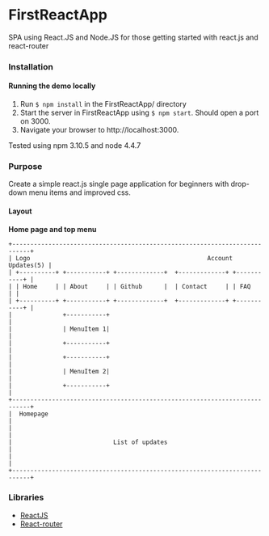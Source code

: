 # FirstReactApp
SPA using React.JS and Node.JS for those getting started with react.js and react-router

### Installation
#### Running the demo locally
1. Run `$ npm install` in the FirstReactApp/ directory
2. Start the server in FirstReactApp using `$ npm start`. Should open a port on 3000.
3. Navigate your browser to http://localhost:3000.

Tested using npm 3.10.5 and node 4.4.7 

### Purpose
Create a simple react.js single page application for beginners with drop-down menu items and improved css.

#### Layout
**Home page and top menu**

```
+---------------------------------------------------------------------------+
| Logo                                                 Account   Updates(5) |
| +----------+ +-----------+ +-------------+  +-------------+ +-----------+ |
| | Home     | | About     | | Github      |  | Contact     | | FAQ       | |
| +----------+ +-----------+ +-------------+  +-------------+ +-----------+ |
|              +-----------+                                                |
|              | MenuItem 1|                                                |
|              +-----------+                                                | 
|              +-----------+                                                |
|              | MenuItem 2|                                                |
|              +-----------+                                                | 
+---------------------------------------------------------------------------+
|  Homepage                                                                 |
|                                                                           |
|                            List of updates                                |
|                                                                           |
+---------------------------------------------------------------------------+
```

### Libraries
* [ReactJS](https://facebook.github.io/react/)
* [React-router](https://github.com/ReactTraining/react-router)
